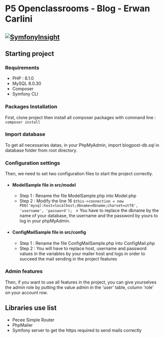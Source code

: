 # P5 Openclassrooms - Blog - Erwan Carlini

[![SymfonyInsight](https://insight.symfony.com/projects/3e4940fc-7979-4f2e-a18e-20c1e0ffdf34/big.svg)](https://insight.symfony.com/projects/3e4940fc-7979-4f2e-a18e-20c1e0ffdf34)
---------------

## Starting project


### Requirements

- PHP : 8.1.0
- MySQL 8.0.30
- Composer
- Symfony CLI

### Packages Installation

First, clone project then install all composer packages with command line : ``composer install``

### Import database

To get all necessaries datas, in your PhpMyAdmin, import blogpost-db.sql in database folder from root directory.

### Configuration settings

Then, we need to set two configuration files to start the project correctly.  

* #### ModelSample file in src/model

  * Step 1 : Rename the file ModelSample.php into Model.php  
  * Step 2 : Modify the line 16 `$this->connection = new PDO('mysql:host=localhost;dbname=dbname;charset=utf8', 'username', 'password'); ` > You have to replace the dbname by the name of your database, the username and the password by yours to log in your phpMyAdmin.  

* #### ConfigMailSample file in src/config

  * Step 1 : Rename the file ConfigMailSample.php into ConfigMail.php  
  * Step 2 : You will have to replace host, username and password values in the variables by your mailer host and logs in order to succeed the mail sending in the project features  

### Admin features

Then, if you want to use all features in the project, you can give yourselves the admin role by putting the value admin in the 'user' table, column 'role' on your account row.  

## Libraries use list

* Pecee Simple Router  
* PhpMailer  
* Symfony server to get the https required to send mails correctly 

